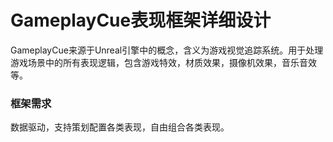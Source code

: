 # GameplayCue表现框架详细设计

GameplayCue来源于Unreal引擎中的概念，含义为游戏视觉追踪系统。用于处理游戏场景中的所有表现逻辑，包含游戏特效，材质效果，摄像机效果，音乐音效等。

### 框架需求

数据驱动，支持策划配置各类表现，自由组合各类表现。

